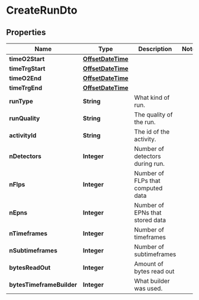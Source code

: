 
# CreateRunDto

## Properties
Name | Type | Description | Notes
------------ | ------------- | ------------- | -------------
**timeO2Start** | [**OffsetDateTime**](OffsetDateTime.md) |  | 
**timeTrgStart** | [**OffsetDateTime**](OffsetDateTime.md) |  | 
**timeO2End** | [**OffsetDateTime**](OffsetDateTime.md) |  | 
**timeTrgEnd** | [**OffsetDateTime**](OffsetDateTime.md) |  | 
**runType** | **String** | What kind of run. | 
**runQuality** | **String** | The quality of the run. | 
**activityId** | **String** | The id of the activity. | 
**nDetectors** | **Integer** | Number of detectors during run. | 
**nFlps** | **Integer** | Number of FLPs that computed data | 
**nEpns** | **Integer** | Number of EPNs that stored data | 
**nTimeframes** | **Integer** | Number of timeframes | 
**nSubtimeframes** | **Integer** | Number of subtimeframes | 
**bytesReadOut** | **Integer** | Amount of bytes read out | 
**bytesTimeframeBuilder** | **Integer** | What builder was used. | 



